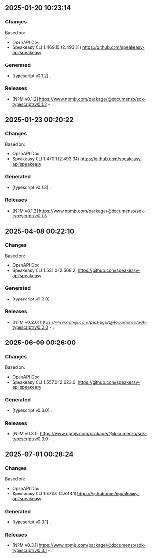 

## 2025-01-20 10:23:14
### Changes
Based on:
- OpenAPI Doc  
- Speakeasy CLI 1.469.10 (2.493.31) https://github.com/speakeasy-api/speakeasy
### Generated
- [typescript v0.1.2] .
### Releases
- [NPM v0.1.2] https://www.npmjs.com/package/@documenso/sdk-typescript/v/0.1.2 - .

## 2025-01-23 00:20:22
### Changes
Based on:
- OpenAPI Doc  
- Speakeasy CLI 1.470.1 (2.493.34) https://github.com/speakeasy-api/speakeasy
### Generated
- [typescript v0.1.3] .
### Releases
- [NPM v0.1.3] https://www.npmjs.com/package/@documenso/sdk-typescript/v/0.1.3 - .

## 2025-04-08 00:22:10
### Changes
Based on:
- OpenAPI Doc  
- Speakeasy CLI 1.531.0 (2.568.2) https://github.com/speakeasy-api/speakeasy
### Generated
- [typescript v0.2.0] .
### Releases
- [NPM v0.2.0] https://www.npmjs.com/package/@documenso/sdk-typescript/v/0.2.0 - .

## 2025-06-09 00:26:00
### Changes
Based on:
- OpenAPI Doc  
- Speakeasy CLI 1.557.0 (2.623.0) https://github.com/speakeasy-api/speakeasy
### Generated
- [typescript v0.3.0] .
### Releases
- [NPM v0.3.0] https://www.npmjs.com/package/@documenso/sdk-typescript/v/0.3.0 - .

## 2025-07-01 00:28:24
### Changes
Based on:
- OpenAPI Doc  
- Speakeasy CLI 1.573.0 (2.644.1) https://github.com/speakeasy-api/speakeasy
### Generated
- [typescript v0.3.1] .
### Releases
- [NPM v0.3.1] https://www.npmjs.com/package/@documenso/sdk-typescript/v/0.3.1 - .